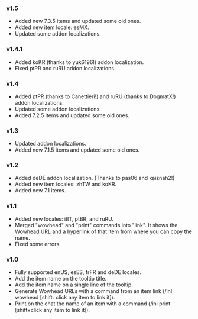 ### v1.5
* Added new 7.3.5 items and updated some old ones.
* Added new item locale: esMX.
* Updated some addon localizations.

### v1.4.1
* Added koKR (thanks to yuk6196!) addon localization.
* Fixed ptPR and ruRU addon localizations.

### v1.4
* Added ptPR (thanks to Canettieri!) and ruRU (thanks to DogmatX!) addon localizations.
* Updated some addon localizations.
* Added 7.2.5 items and updated some old ones.

### v1.3
* Updated addon localizations.
* Added new 7.1.5 items and updated some old ones.

### v1.2
* Added deDE addon localization. (Thanks to pas06 and xaiznah2!)
* Added new item locales: zhTW and koKR.
* Added new 7.1 items.

### v1.1
* Added new locales: itIT, ptBR, and ruRU.
* Merged "wowhead" and "print" commands into "link". It shows the Wowhead URL and a hyperlink of that item from where you can copy the name.
* Fixed some errors.

### v1.0
* Fully supported enUS, esES, frFR and deDE locales.
* Add the item name on the tooltip title.
* Add the item name on a single line of the tooltip.
* Generate Wowhead URLs with a command from an item link (/inl wowhead [shift+click any item to link it]).
* Print on the chat the name of an item with a command (/inl print [shift+click any item to link it]).